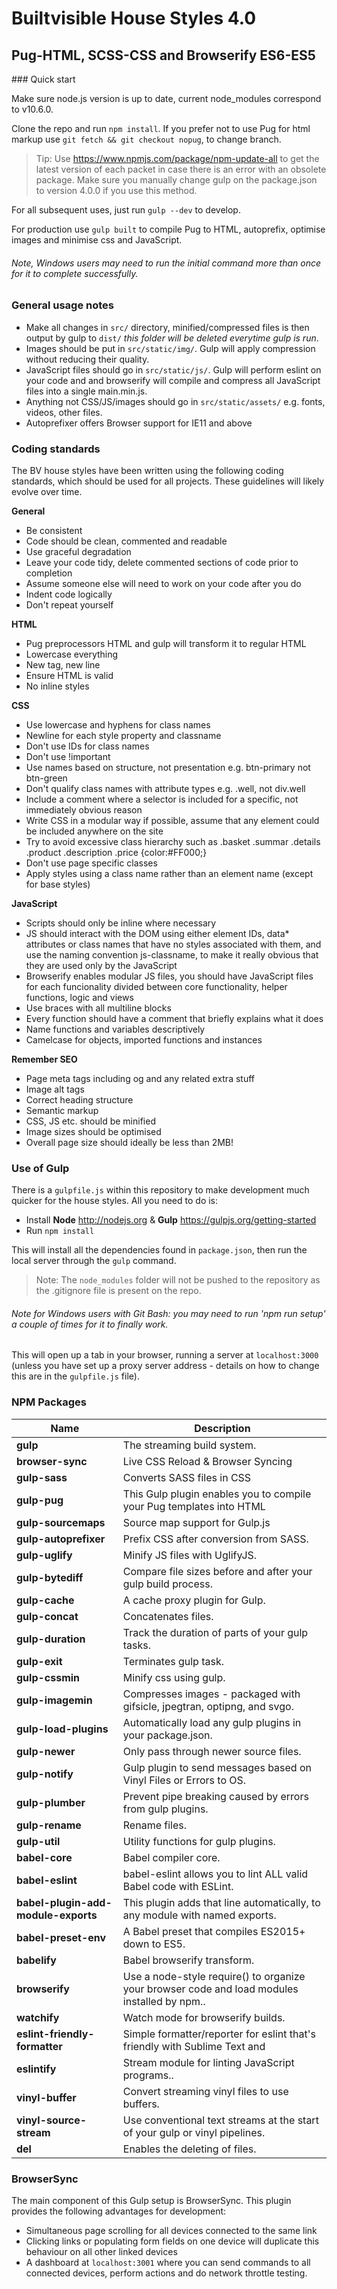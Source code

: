 Builtvisible House Styles 4.0 
=============================
Pug-HTML, SCSS-CSS and Browserify ES6-ES5
-----------------------------------------

### Quick start

Make sure node.js version is up to date, current node_modules correspond to v10.6.0.

Clone the repo and run `npm install`. If you prefer not to use Pug for html markup use `git fetch && git checkout nopug`, to change branch.

> Tip: Use https://www.npmjs.com/package/npm-update-all to get the latest version of each packet in case there is an error with an obsolete package. Make sure you manually change gulp on the package.json to version 4.0.0 if you use this method.

For all subsequent uses, just run `gulp --dev` to develop.

For production use `gulp built` to compile Pug to HTML, autoprefix, optimise images and minimise css and JavaScript.

###### Note, Windows users may need to run the initial command more than once for it to complete successfully.

### General usage notes

- Make all changes in `src/` directory, minified/compressed files is then output by gulp to `dist/` *this folder will be deleted everytime gulp is run*.
- Images should be put in `src/static/img/`. Gulp will apply compression without reducing their quality.
- JavaScript files should go in `src/static/js/`. Gulp will perform eslint on your code and and browserify will compile and compress all JavaScript files into a single main.min.js.
- Anything not CSS/JS/images should go in `src/static/assets/` e.g. fonts, videos, other files.
- Autoprefixer offers Browser support for IE11 and above 

### Coding standards

The BV house styles have been written using the following coding standards, which should be used for all projects. These guidelines will likely evolve over time.

**General**

- Be consistent
- Code should be clean, commented and readable
- Use graceful degradation
- Leave your code tidy, delete commented sections of code prior to completion
- Assume someone else will need to work on your code after you do
- Indent code logically
- Don't repeat yourself

**HTML**

- Pug preprocessors HTML and gulp will transform it to regular HTML
- Lowercase everything
- New tag, new line
- Ensure HTML is valid
- No inline styles

**CSS**

- Use lowercase and hyphens for class names
- Newline for each style property and classname
- Don't use IDs for class names
- Don't use !important
- Use names based on structure, not presentation e.g. btn-primary not btn-green
- Don't qualify class names with attribute types e.g. .well, not div.well 
- Include a comment where a selector is included for a specific, not immediately obvious reason
- Write CSS in a modular way if possible, assume that any element could be included anywhere on the site
- Try to avoid excessive class hierarchy such as .basket .summar .details .product .description .price {color:#FF000;}
- Don't use page specific classes
- Apply styles using a class name rather than an element name (except for base styles)

**JavaScript**

- Scripts should only be inline where necessary
- JS should interact with the DOM using either element IDs, data* attributes or class names that have no styles associated with them, and use the naming convention js-classname, to make it really obvious that they are used only by the JavaScript
- Browserify enables modular JS files, you should have JavaScript files for each funcionality divided between core functionality, helper functions, logic and views
- Use braces with all multiline blocks
- Every function should have a comment that briefly explains what it does
- Name functions and variables descriptively
- Camelcase for objects, imported functions and instances

**Remember SEO**

- Page meta tags including og and any related extra stuff
- Image alt tags
- Correct heading structure
- Semantic markup
- CSS, JS etc. should be minified
- Image sizes should be optimised
- Overall page size should ideally be less than 2MB!

### Use of Gulp

There is a `gulpfile.js` within this repository to make development much quicker for the house styles. All you need to do is:

- Install **Node** http://nodejs.org & **Gulp** https://gulpjs.org/getting-started
- Run `npm install`

This will install all the dependencies found in `package.json`, then run the local server through the `gulp` command.

> Note: The `node_modules` folder will not be pushed to the repository as the .gitignore file is present on the repo.

###### Note for Windows users with Git Bash: you may need to run 'npm run setup' a couple of times for it to finally work.
  
This will open up a tab in your browser, running a server at `localhost:3000` (unless you have set up a proxy server address - details on how to change this are in the `gulpfile.js` file).

### NPM Packages

| Name | Description |
| ---  | ----------- |
|**gulp** | The streaming build system. |
|**browser-sync** | Live CSS Reload & Browser Syncing |
|**gulp-sass** |  Converts SASS files in CSS |
|**gulp-pug** | This Gulp plugin enables you to compile your Pug templates into HTML |
|**gulp-sourcemaps** | Source map support for Gulp.js |
|**gulp-autoprefixer** | Prefix CSS after conversion from SASS. |
|**gulp-uglify** | Minify JS files with UglifyJS. |
|**gulp-bytediff** | Compare file sizes before and after your gulp build process. |
|**gulp-cache** | A cache proxy plugin for Gulp. |
|**gulp-concat** | Concatenates files. |
|**gulp-duration** | Track the duration of parts of your gulp tasks. |
|**gulp-exit** | Terminates gulp task. |
|**gulp-cssmin** | Minify css using gulp. |
|**gulp-imagemin** | Compresses images - packaged with gifsicle, jpegtran, optipng, and svgo. |
|**gulp-load-plugins** | Automatically load any gulp plugins in your package.json. |
|**gulp-newer** | Only pass through newer source files. |
|**gulp-notify** | Gulp plugin to send messages based on Vinyl Files or Errors to OS. |
|**gulp-plumber** | Prevent pipe breaking caused by errors from gulp plugins. |
|**gulp-rename** | Rename files. |
|**gulp-util** | Utility functions for gulp plugins. |
|**babel-core** | Babel compiler core. |
|**babel-eslint** | babel-eslint allows you to lint ALL valid Babel code with ESLint. |
|**babel-plugin-add-module-exports** | This plugin adds that line automatically, to any module with named exports. |
|**babel-preset-env** | A Babel preset that compiles ES2015+ down to ES5. |
|**babelify** | Babel browserify transform. |
|**browserify** | Use a node-style require() to organize your browser code and load modules installed by npm.. |
|**watchify** | Watch mode for browserify builds. |
|**eslint-friendly-formatter** | Simple formatter/reporter for eslint that's friendly with Sublime Text and  |iterm2. |
|**eslintify** | Stream module for linting JavaScript programs.. |
|**vinyl-buffer** | Convert streaming vinyl files to use buffers. |
|**vinyl-source-stream** | Use conventional text streams at the start of your gulp or vinyl pipelines. |
|**del** | Enables the deleting of files. |

### BrowserSync
  
The main component of this Gulp setup is BrowserSync. This plugin provides the following advantages for development:  
* Simultaneous page scrolling for all devices connected to the same link  
* Clicking links or populating form fields on one device will duplicate this behaviour on all other linked devices  
* A dashboard at `localhost:3001` where you can send commands to all connected devices, perform actions and do network throttle testing.